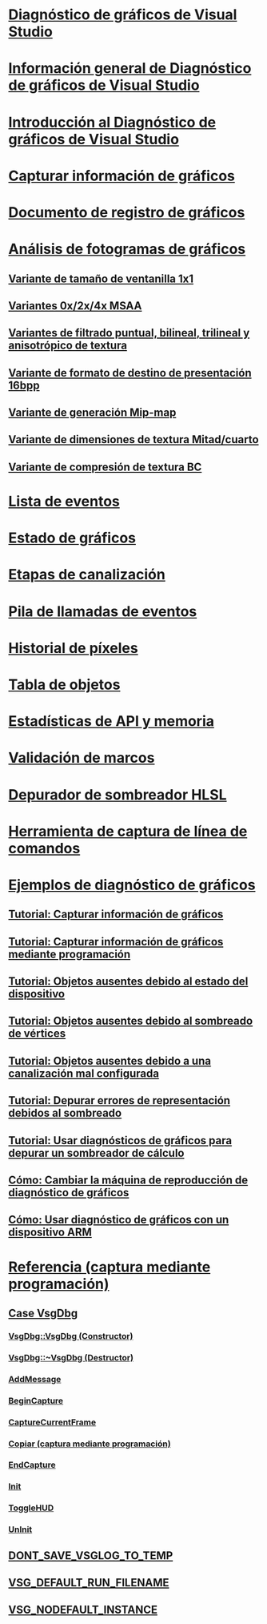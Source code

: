 # [Diagnóstico de gráficos de Visual Studio](visual-studio-graphics-diagnostics.md)
# [Información general de Diagnóstico de gráficos de Visual Studio](overview-of-visual-studio-graphics-diagnostics.md)
# [Introducción al Diagnóstico de gráficos de Visual Studio](getting-started-with-visual-studio-graphics-diagnostics.md)
# [Capturar información de gráficos](capturing-graphics-information.md)
# [Documento de registro de gráficos](graphics-log-document.md)
# [Análisis de fotogramas de gráficos](graphics-frame-analysis.md)
## [Variante de tamaño de ventanilla 1x1](1x1-viewport-size-variant.md)
## [Variantes 0x/2x/4x MSAA](0x-2x-4x-msaa-variants.md)
## [Variantes de filtrado puntual, bilineal, trilineal y anisotrópico de textura](point-bilinear-trilinear-and-anisotropic-texture-filtering-variants.md)
## [Variante de formato de destino de presentación 16bpp](16bpp-render-target-format-variant.md)
## [Variante de generación Mip-map](mip-map-generation-variant.md)
## [Variante de dimensiones de textura Mitad/cuarto](half-quarter-texture-dimensions-variant.md)
## [Variante de compresión de textura BC](bc-texture-compression-variant.md)
# [Lista de eventos](graphics-event-list.md)
# [Estado de gráficos](graphics-state.md)
# [Etapas de canalización](graphics-pipeline-stages.md)
# [Pila de llamadas de eventos](graphics-event-call-stack.md)
# [Historial de píxeles](graphics-pixel-history.md)
# [Tabla de objetos](graphics-object-table.md)
# [Estadísticas de API y memoria](graphics-api-and-memory-statistics.md)
# [Validación de marcos](graphics-frame-validation.md)
# [Depurador de sombreador HLSL](hlsl-shader-debugger.md)
# [Herramienta de captura de línea de comandos](command-line-capture-tool.md)
# [Ejemplos de diagnóstico de gráficos](graphics-diagnostics-examples.md)
## [Tutorial: Capturar información de gráficos](walkthrough-capturing-graphics-information.md)
## [Tutorial: Capturar información de gráficos mediante programación](walkthrough-capturing-graphics-information-programmatically.md)
## [Tutorial: Objetos ausentes debido al estado del dispositivo](walkthrough-missing-objects-due-to-device-state.md)
## [Tutorial: Objetos ausentes debido al sombreado de vértices](walkthrough-missing-objects-due-to-vertex-shading.md)
## [Tutorial: Objetos ausentes debido a una canalización mal configurada](walkthrough-missing-objects-due-to-misconfigured-pipeline.md)
## [Tutorial: Depurar errores de representación debidos al sombreado](walkthrough-debugging-rendering-errors-due-to-shading.md)
## [Tutorial: Usar diagnósticos de gráficos para depurar un sombreador de cálculo](walkthrough-using-graphics-diagnostics-to-debug-a-compute-shader.md)
## [Cómo: Cambiar la máquina de reproducción de diagnóstico de gráficos](how-to-change-the-graphics-diagnostics-playback-machine.md)
## [Cómo: Usar diagnóstico de gráficos con un dispositivo ARM](how-to-use-graphics-diagnostics-with-an-arm-device.md)
# [Referencia (captura mediante programación)](reference-programmatic-capture.md)
## [Case VsgDbg](vsgdbg-class.md)
### [VsgDbg::VsgDbg (Constructor)](vsgdbg-vsgdbg-constructor.md)
### [VsgDbg::~VsgDbg (Destructor)](vsgdbg-tilde-vsgdbg-destructor.md)
### [AddMessage](addmessage.md)
### [BeginCapture](begincapture.md)
### [CaptureCurrentFrame](capturecurrentframe.md)
### [Copiar (captura mediante programación)](copy-programmatic-capture.md)
### [EndCapture](endcapture.md)
### [Init](init.md)
### [ToggleHUD](togglehud.md)
### [UnInit](uninit.md)
## [DONT_SAVE_VSGLOG_TO_TEMP](dont-save-vsglog-to-temp.md)
## [VSG_DEFAULT_RUN_FILENAME](vsg-default-run-filename.md)
## [VSG_NODEFAULT_INSTANCE](vsg-nodefault-instance.md)
